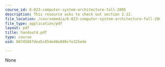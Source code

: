 ```yaml
---
course_id: 6-823-computer-system-architecture-fall-2005
description: This resource asks to check out section 2.12.
file_location: /coursemedia/6-823-computer-system-architecture-fall-2005/88745867dea5c654e48e880cfe325ede_handout4.pdf
file_type: application/pdf
layout: pdf
title: handout4.pdf
type: course
uid: 88745867dea5c654e48e880cfe325ede

---
```

None